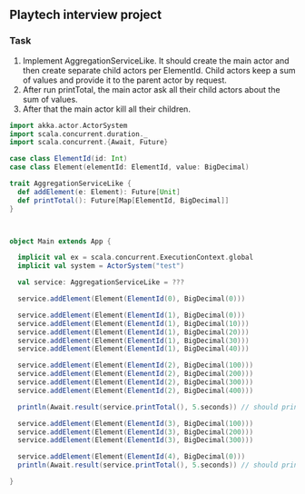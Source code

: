 ## Playtech interview project

### Task

1. Implement AggregationServiceLike. It should create the main actor and then create separate child actors per ElementId.
   Child actors keep a sum of values and provide it to the parent actor by request.
2. After run printTotal, the main actor ask all their child actors about the sum of values.
3. After that the main actor kill all their children.

```scala
import akka.actor.ActorSystem
import scala.concurrent.duration._
import scala.concurrent.{Await, Future}

case class ElementId(id: Int)
case class Element(elementId: ElementId, value: BigDecimal)

trait AggregationServiceLike {
  def addElement(e: Element): Future[Unit]
  def printTotal(): Future[Map[ElementId, BigDecimal]]
}



object Main extends App {

  implicit val ex = scala.concurrent.ExecutionContext.global
  implicit val system = ActorSystem("test")

  val service: AggregationServiceLike = ???

  service.addElement(Element(ElementId(0), BigDecimal(0)))

  service.addElement(Element(ElementId(1), BigDecimal(0)))
  service.addElement(Element(ElementId(1), BigDecimal(10)))
  service.addElement(Element(ElementId(1), BigDecimal(20)))
  service.addElement(Element(ElementId(1), BigDecimal(30)))
  service.addElement(Element(ElementId(1), BigDecimal(40)))

  service.addElement(Element(ElementId(2), BigDecimal(100)))
  service.addElement(Element(ElementId(2), BigDecimal(200)))
  service.addElement(Element(ElementId(2), BigDecimal(300)))
  service.addElement(Element(ElementId(2), BigDecimal(400)))

  println(Await.result(service.printTotal(), 5.seconds)) // should print Map(0->0, 1->100, 2-> 1000)

  service.addElement(Element(ElementId(3), BigDecimal(100)))
  service.addElement(Element(ElementId(3), BigDecimal(200)))
  service.addElement(Element(ElementId(3), BigDecimal(300)))

  service.addElement(Element(ElementId(4), BigDecimal(0)))
  println(Await.result(service.printTotal(), 5.seconds)) // should print Map(3->600, 4->0)

}
```